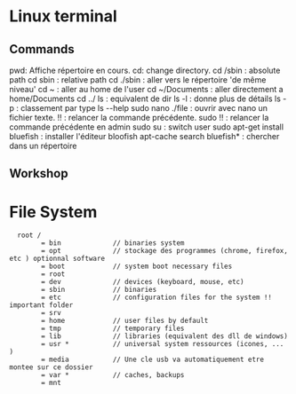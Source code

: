 # Linux terminal

## Commands

pwd: Affiche répertoire en cours.
cd: change directory.
cd /sbin : absolute path
cd sbin : relative path
cd ./sbin : aller vers le répertoire 'de même niveau'
cd ~ : aller au home de l'user
cd ~/Documents : aller directement a home/Documents
cd ../
ls : equivalent de dir
ls -l : donne plus de détails
ls -p : classement par type
ls --help
sudo nano ./file : ouvrir avec nano un fichier texte.
!! : relancer la commande précédente.
sudo !! : relancer la commande précédente en admin
sudo su : switch user
sudo apt-get install bluefish : installer l'éditeur bloofish
apt-cache search bluefish\* : chercher dans un répertoire

## Workshop

# File System

      root /
            = bin             // binaries system
            = opt             // stockage des programmes (chrome, firefox, etc ) optionnal software
            = boot            // system boot necessary files
            = root
            = dev             // devices (keyboard, mouse, etc)
            = sbin            // binaries
            = etc             // configuration files for the system !! important folder
            = srv
            = home            // user files by default
            = tmp             // temporary files
            = lib             // libraries (equivalent des dll de windows)
            = usr *           // universal system ressources (icones, ... )
            = media           // Une cle usb va automatiquement etre montee sur ce dossier
            = var *           // caches, backups
            = mnt
